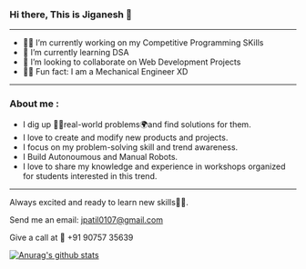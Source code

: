 ### Hi there, This is Jiganesh 👋

<!--
**Jiganesh/Jiganesh** is a ✨ _special_ ✨ repository because its `README.md` (this file) appears on your GitHub profile.

Here are some ideas to get you started:
-->
***

- 👨‍💻 I’m currently working on my Competitive Programming SKills
- 🤯 I’m currently learning DSA
- 🤩 I’m looking to collaborate on Web Development Projects
- 👨‍🏭 Fun fact: I am a Mechanical Engineer XD

***
### About me :

- I dig up 🕵️‍♀️real-world problems🌍and find solutions for them. 
- I love to create and modify new products and projects.
- I focus on my problem-solving skill and trend awareness.
- I Build Autonoumous and Manual Robots.
- I love to share my knowledge and experience in workshops organized for students interested in this trend. 

***
Always excited and ready to learn new skills👨‍🎓.

Send me an email: jpatil0107@gmail.com 

Give a call at 📲 +91 90757 35639

[![Anurag's github stats](https://github-readme-stats.vercel.app/api?username=Jiganesh&show_icons=true&hide=contribs,issues&theme=merko)](https://github.com/anuraghazra/github-readme-stats)
